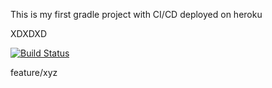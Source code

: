 This is my first gradle project with  CI/CD deployed on  heroku

XDXDXD

[![Build Status](https://app.travis-ci.com/nilufer001/Part1.svg?branch=main)](https://app.travis-ci.com/nilufer001/Part1)

feature/xyz